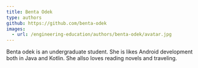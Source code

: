 ```yaml
---
title: Benta Odek
type: authors
github: https://github.com/benta-odek
images:
  - url: /engineering-education/authors/benta-odek/avatar.jpg
---
```

Benta odek is an undergraduate student.  She is likes Android development both in Java and Kotlin. She allso loves reading novels and traveling.

